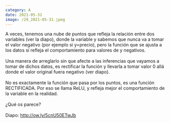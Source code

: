 ```yaml
--- 
category: A 
date: 2021-05-31 
image: /29_2021-05-31.jpeg 
--- 
```


A veces, tenemos una nube de puntos que refleja la relación entre dos variables (ver la diapo), donde la variable y sabemos que nunca va a tomar el valor negativo (por ejemplo si y=precio), pero la función que se ajusta a los datos sí refleja el comportamiento para valores de y negativos. <br><br>Una manera de arreglarlo sin que afecte a las inferencias que vayamos a tomar de dichos datos, es rectificar la función y llevarla a tomar valor 0 allá donde el valor original fuera negativo (ver diapo).<br><br>No es exactamente la función que pasa por los puntos, es una función RECTIFICADA. Por eso se llama ReLU, y refleja mejor el comportamiento de la variable en la realidad.<br><br>¿Qué os parece?<br><br>Diapo:  http://ow.ly/5cnU50ETwJb